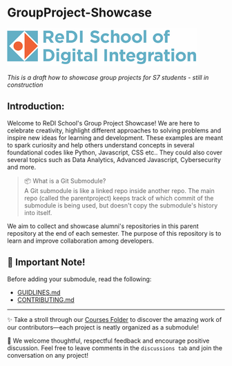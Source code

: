 # GroupProject-Showcase
![alt text](Assets/redi_banner.png)

*This is a draft how to showcase group projects for S7 students - still in construction*

## Introduction:
Welcome to ReDI School's Group Project Showcase! We are here to celebrate creativity, highlight different approaches to solving problems and inspire new ideas for learning and development. These examples are meant to spark curiosity and help others understand concepts in several foundational codes like Python, Javascript, CSS etc.. They could also cover several topics such as Data Analytics, Advanced Javascript, Cybersecurity and more. 

> 📦 What is a Git Submodule? <br> 
A Git submodule is like a linked repo inside another repo. The main repo (called the parentproject) keeps track of which commit of the submodule is being used, but doesn't copy the submodule's history into itself. 

We aim to collect and showcase alumni's repositories in this parent repository at the end of each semester. The purpose of this repository is to learn and improve collaboration among developers. 

## 📌 Important Note!
Before adding your submodule, read the following:
- [GUIDLINES.md](GUIDLINES.md)
- [CONTRIBUTING.md ](CONTRIBUTING.md)

___
✨ Take a stroll through our [Courses Folder](Courses) to discover the amazing work of our contributors—each project is neatly organized as a submodule!

💬 We welcome thoughtful, respectful feedback and encourage positive discussion. Feel free to leave comments in the `discussions tab` and join the conversation on any project!
